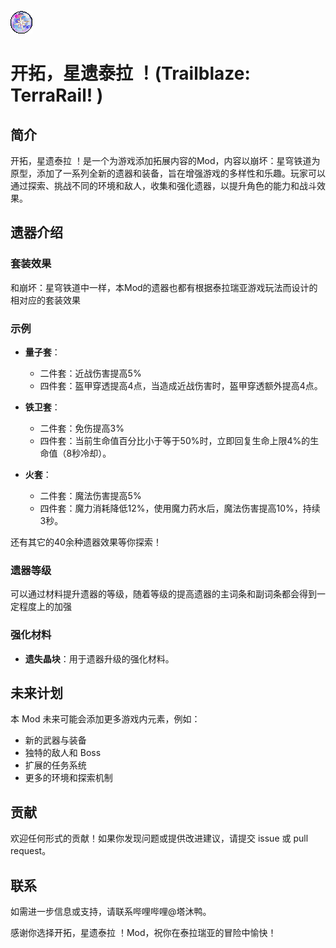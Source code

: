 ![示例 GIF](StarRailRelic/Assets/Textures/TrailblazePower.png)
# 开拓，星遗泰拉 ！(Trailblaze: TerraRail! )

## 简介
开拓，星遗泰拉 ！是一个为游戏添加拓展内容的Mod，内容以崩坏：星穹铁道为原型，添加了一系列全新的遗器和装备，旨在增强游戏的多样性和乐趣。玩家可以通过探索、挑战不同的环境和敌人，收集和强化遗器，以提升角色的能力和战斗效果。

## 遗器介绍

### 套装效果

和崩坏：星穹铁道中一样，本Mod的遗器也都有根据泰拉瑞亚游戏玩法而设计的相对应的套装效果

### 示例

- **量子套**：
  - 二件套：近战伤害提高5%
  - 四件套：盔甲穿透提高4点，当造成近战伤害时，盔甲穿透额外提高4点。

- **铁卫套**：
  - 二件套：免伤提高3%
  - 四件套：当前生命值百分比小于等于50%时，立即回复生命上限4%的生命值（8秒冷却）。

- **火套**：
  - 二件套：魔法伤害提高5%
  - 四件套：魔力消耗降低12%，使用魔力药水后，魔法伤害提高10%，持续3秒。

还有其它的40余种遗器效果等你探索！

### 遗器等级

可以通过材料提升遗器的等级，随着等级的提高遗器的主词条和副词条都会得到一定程度上的加强

### 强化材料
- **遗失晶块**：用于遗器升级的强化材料。

## 未来计划
本 Mod 未来可能会添加更多游戏内元素，例如：
- 新的武器与装备
- 独特的敌人和 Boss
- 扩展的任务系统
- 更多的环境和探索机制

## 贡献
欢迎任何形式的贡献！如果你发现问题或提供改进建议，请提交 issue 或 pull request。

## 联系
如需进一步信息或支持，请联系哔哩哔哩@塔沐鸭。

感谢你选择开拓，星遗泰拉 ！Mod，祝你在泰拉瑞亚的冒险中愉快！
